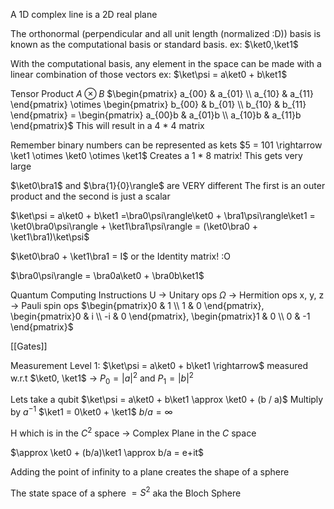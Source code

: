 A 1D complex line is a 2D real plane

The orthonormal (perpendicular and all unit length (normalized :D)) basis is known as the computational basis or standard basis.
ex:
$\ket0,\ket1$

With the computational basis, any element in the space can be made with a linear combination of those vectors
ex:
$\ket\psi = a\ket0 + b\ket1$

Tensor Product
$A \otimes B$
$\begin{pmatrix} a_{00} & a_{01} \\ a_{10} & a_{11} \end{pmatrix} \otimes \begin{pmatrix} b_{00} & b_{01} \\ b_{10} & b_{11} \end{pmatrix} = \begin{pmatrix} a_{00}b & a_{01}b \\ a_{10}b & a_{11}b \end{pmatrix}$
This will result in a 4 * 4 matrix

Remember binary numbers can be represented as kets
$5 = 101 \rightarrow \ket1 \otimes \ket0 \otimes \ket1$
Creates a 1 * 8 matrix! This gets very large

$\ket0\bra1$ and $\bra{1}{0}\rangle$ are VERY different
The first is an outer product and the second is just a scalar

$\ket\psi = a\ket0 + b\ket1 =\bra0\psi\rangle\ket0 + \bra1\psi\rangle\ket1 = \ket0\bra0\psi\rangle + \ket1\bra1\psi\rangle = (\ket0\bra0 + \ket1\bra1)\ket\psi$

$\ket0\bra0 + \ket1\bra1 = I$ or the Identity matrix! :O

$\bra0\psi\rangle = \bra0a\ket0 + \bra0b\ket1$

Quantum Computing Instructions
U -> Unitary ops
$\Omega$ -> Hermition ops
x, y, z -> Pauli spin ops
$\begin{pmatrix}0 & 1 \\ 1 & 0 \end{pmatrix}, \begin{pmatrix}0 & i \\ -i & 0 \end{pmatrix}, \begin{pmatrix}1 & 0 \\ 0 & -1 \end{pmatrix}$

[[Gates]]

Measurement Level 1:
$\ket\psi = a\ket0 + b\ket1 \rightarrow$ measured w.r.t $\ket0, \ket1$ -> $P_0 = \left|a\right|^2$ and $P_1=\left|b\right|^2$

Lets take a qubit
$\ket\psi = a\ket0 + b\ket1 \approx \ket0 + (b / a)$
Multiply by $a^{-1}$
$\ket1 = 0\ket0 + \ket1$     $b/a = \infty$ 

H which is in the $C^2$ space -> Complex Plane in the $C$ space

$\approx \ket0 + (b/a)\ket1 \approx b/a = e+it$

Adding the point of infinity to a plane creates the shape of a sphere

The state space of a sphere $= S^2$ aka the Bloch Sphere
